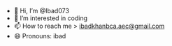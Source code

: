 - 👋 Hi, I’m @Ibad073
- 👀 I’m interested in coding 
- 📫 How to reach me > ibadkhanbca.aec@gmail.com
- 😄 Pronouns: ibad
  

<!---
Ibad073/Ibad073 is a ✨ special ✨ repository because its `README.md` (this file) appears on your GitHub profile.
You can click the Preview link to take a look at your changes.
--->
